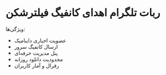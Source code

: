 # ربات تلگرام اهدای کانفیگ فیلترشکن

ویژگی‌ها:
- عضویت اجباری داینامیک
- ارسال کانفیگ سرور
- پنل مدیریت حرفه‌ای
- محدودیت دانلود روزانه
- رفرال و آمار کاربران
